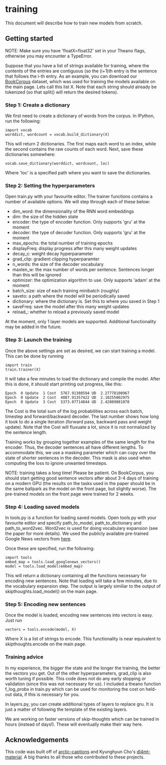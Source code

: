 # training

This document will describe how to train new models from scratch.

## Getting started

NOTE: Make sure you have 'floatX=float32' set in your Theano flags, otherwise you may encounter a TypeError.

Suppose that you have a list of strings available for training, where the contents of the entries are contiguous (so the (i+1)th entry is the sentence that follows the i-th entry. As an example, you can download our [BookCorpus](http://www.cs.toronto.edu/~mbweb/) dataset, which was used for training the models available on the main page. Lets call this list X. Note that each string should already be tokenized (so that split() will return the desired tokens).

### Step 1: Create a dictionary

We first need to create a dictionary of words from the corpus. In IPython, run the following:

    import vocab
    worddict, wordcount = vocab.build_dictionary(X)

This will return 2 dictionaries. The first maps each word to an index, while the second contains the raw counts of each word. Next, save these dictionaries somewhere:

    vocab.save_dictionary(worddict, wordcount, loc)
    
Where 'loc' is a specified path where you want to save the dictionaries.

### Step 2: Setting the hyperparameters

Open train.py with your favourite editor. The trainer functions contains a number of available options. We will step through each of these below:

* dim_word: the dimensionality of the RNN word embeddings
* dim: the size of the hidden state
* encoder: the type of encoder function. Only supports 'gru' at the moment
* decoder: the type of decoder function. Only supports 'gru' at the moment
* max_epochs: the total number of training epochs
* displayFreq: display progress after this many weight updates
* decay_c: weight decay hyperparameter
* grad_clip: gradient clipping hyperparamter
* n_words: the size of the decoder vocabulary
* maxlen_w: the max number of words per sentence. Sentences longer than this will be ignored
* optimizer: the optimization algorithm to use. Only supports 'adam' at the moment
* batch_size: size of each training minibatch (roughly)
* saveto: a path where the model will be periodically saved
* dictionary: where the dictionary is. Set this to where you saved in Step 1
* saveFreq: save the model after this many weight updates
* reload_: whether to reload a previously saved model

At the moment, only 1 layer models are supported. Additional functionality may be added in the future.

### Step 3: Launch the training

Once the above settings are set as desired, we can start training a model. This can be done by running

    import train
    train.trainer(X)

It will take a few minutes to load the dictionary and compile the model. After this is done, it should start printing out progress, like this:

    Epoch  0 Update  1 Cost  5767.91308594 UD  2.27778100967
    Epoch  0 Update  2 Cost  4087.91357422 UD  2.10255002975
    Epoch  0 Update  3 Cost  5373.07714844 UD  2.42809081078
    
The Cost is the total sum of the log probabilities across each batch, timestep and forward/backward decoder. The last number shows how long it took to do a single iteration (forward pass, backward pass and weight update). Note that the Cost will fluxuate a lot, since it is not normalized by the sentence length.

Training works by grouping together examples of the same length for the encoder. Thus, the decoder sentences all have different lengths. To accommodate this, we use a masking parameter which can copy over the state of shorter sentences in the decoder. This mask is also used when computing the loss to ignore unwanted timesteps.

NOTE: training takes a long time! Please be patient. On BookCorpus, you should start getting good sentence vectors after about 3-4 days of training on a modern GPU (the results on the tasks used in the paper should be in the same ballpark as the model on the front page, but slightly worse). The pre-trained models on the front page were trained for 2 weeks.
  
### Step 4: Loading saved models

In tools.py is a function for loading saved models. Open tools.py with your favourite editor and specify path_to_model, path_to_dictionary and path_to_word2vec. Word2vec is used for doing vocabulary expansion (see the paper for more details). We used the publicly available pre-trained Google News vectors from [here](https://code.google.com/p/word2vec/).

Once these are specified, run the following:

    import tools
    embed_map = tools.load_googlenews_vectors()
    model = tools.load_model(embed_map)

This will return a dictionary containing all the functions necessary for encoding new sentences. Note that loading will take a few minutes, due to the vocabulary expansion step. The output is largely similiar to the output of skipthoughts.load_model() on the main page.

### Step 5: Encoding new sentences

Once the model is loaded, encoding new sentences into vectors is easy. Just run

    vectors = tools.encode(model, X)
  
Where X is a list of strings to encode. This functionality is near equivalent to skipthoughts.encode on the main page.

### Training advice

In my experience, the bigger the state and the longer the training, the better the vectors you get. Out of the other hyperparameters, grad_clip is also worth tuning if possible. This code does not do any early stopping or validation (since this was not necessary for us). I included a theano function f_log_probs in train.py which can be used for monitoring the cost on held-out data, if this is necessary for you.

In layers.py, you can create additional types of layers to replace gru. It is just a matter of following the template of the existing layers.

We are working on faster versions of skip-thoughts which can be trained in hours (instead of days!). These will eventually make their way here.

## Acknowledgements

This code was built off of [arctic-captions](https://github.com/kelvinxu/arctic-captions) and Kyunghyun Cho's [dl4mt-material](https://github.com/kyunghyuncho/dl4mt-material). A big thanks to all those who contributed to these projects.

